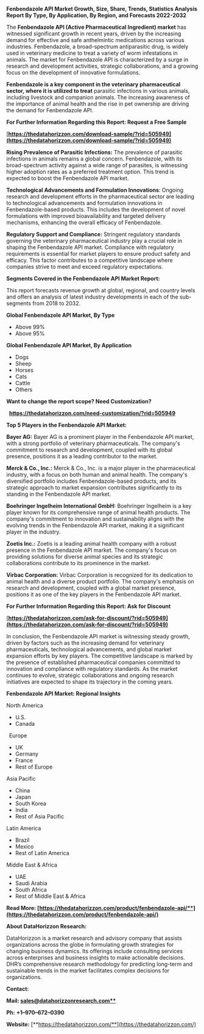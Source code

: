 ﻿**Fenbendazole API  Market Growth, Size, Share, Trends, Statistics Analysis Report By Type, By Application, By Region, and Forecasts 2022-2032**

The **Fenbendazole API (Active Pharmaceutical Ingredient) market** has witnessed significant growth in recent years, driven by the increasing demand for effective and safe anthelmintic medications across various industries. Fenbendazole, a broad-spectrum antiparasitic drug, is widely used in veterinary medicine to treat a variety of worm infestations in animals. The market for Fenbendazole API is characterized by a surge in research and development activities, strategic collaborations, and a growing focus on the development of innovative formulations.

**Fenbendazole is a key component in the veterinary pharmaceutical sector, where it is utilized to treat** parasitic infections in various animals, including livestock and companion animals. The increasing awareness of the importance of animal health and the rise in pet ownership are driving the demand for Fenbendazole API.

**For Further Information Regarding this Report: Request a Free Sample**	

[**https://thedatahorizzon.com/download-sample/?rid=505949](https://thedatahorizzon.com/download-sample/?rid=505949)** 

**Rising Prevalence of Parasitic Infections:** The prevalence of parasitic infections in animals remains a global concern. Fenbendazole, with its broad-spectrum activity against a wide range of parasites, is witnessing higher adoption rates as a preferred treatment option. This trend is expected to boost the Fenbendazole API market.

**Technological Advancements and Formulation Innovations**: Ongoing research and development efforts in the pharmaceutical sector are leading to technological advancements and formulation innovations in Fenbendazole-based products. This includes the development of novel formulations with improved bioavailability and targeted delivery mechanisms, enhancing the overall efficacy of Fenbendazole.

**Regulatory Support and Compliance:** Stringent regulatory standards governing the veterinary pharmaceutical industry play a crucial role in shaping the Fenbendazole API market. Compliance with regulatory requirements is essential for market players to ensure product safety and efficacy. This factor contributes to a competitive landscape where companies strive to meet and exceed regulatory expectations.

**Segments Covered in the Fenbendazole API Market Report:** 

This report forecasts revenue growth at global, regional, and country levels and offers an analysis of latest industry developments in each of the sub-segments from 2018 to 2032.

**Global Fenbendazole API Market, By Type**

- Above 99%
- Above 95%

**Global Fenbendazole API Market, By Application**

- Dogs
- Sheep
- Horses
- Cats
- Cattle
- Others

**Want to change the report scope? Need Customization?**

` `**<https://thedatahorizzon.com/need-customization/?rid=505949>** 

**Top 5 Players in the Fenbendazole API Market:**

**Bayer AG:** Bayer AG is a prominent player in the Fenbendazole API market, with a strong portfolio of veterinary pharmaceuticals. The company's commitment to research and development, coupled with its global presence, positions it as a leading contributor to the market.

**Merck & Co., Inc.:** Merck & Co., Inc. is a major player in the pharmaceutical industry, with a focus on both human and animal health. The company's diversified portfolio includes Fenbendazole-based products, and its strategic approach to market expansion contributes significantly to its standing in the Fenbendazole API market.

**Boehringer Ingelheim International GmbH:** Boehringer Ingelheim is a key player known for its comprehensive range of animal health products. The company's commitment to innovation and sustainability aligns with the evolving trends in the Fenbendazole API market, making it a significant player in the industry.

**Zoetis Inc.:** Zoetis is a leading animal health company with a robust presence in the Fenbendazole API market. The company's focus on providing solutions for diverse animal species and its strategic collaborations contribute to its prominence in the market.

**Virbac Corporation:** Virbac Corporation is recognized for its dedication to animal health and a diverse product portfolio. The company's emphasis on research and development, coupled with a global market presence, positions it as one of the key players in the Fenbendazole API market. 

**For Further Information Regarding this Report: Ask for Discount**	

[**https://thedatahorizzon.com/ask-for-discount/?rid=505949](https://thedatahorizzon.com/ask-for-discount/?rid=505949)**  

In conclusion, the Fenbendazole API market is witnessing steady growth, driven by factors such as the increasing demand for veterinary pharmaceuticals, technological advancements, and global market expansion efforts by key players. The competitive landscape is marked by the presence of established pharmaceutical companies committed to innovation and compliance with regulatory standards. As the market continues to evolve, strategic collaborations and ongoing research initiatives are expected to shape its trajectory in the coming years.

**Fenbendazole API Market: Regional Insights**

North America

- U.S.
- Canada

` `Europe

- UK
- Germany
- France
- Rest of Europe

Asia Pacific

- China
- Japan
- South Korea
- India
- Rest of Asia Pacific

Latin America

- Brazil
- Mexico
- Rest of Latin America

Middle East & Africa

- UAE
- Saudi Arabia
- South Africa
- Rest of Middle East & Africa

**Read More: [https://thedatahorizzon.com/product/fenbendazole-api/**](https://thedatahorizzon.com/product/fenbendazole-api/)** 

**About DataHorizzon Research:**

DataHorizzon is a market research and advisory company that assists organizations across the globe in formulating growth strategies for changing business dynamics. Its offerings include consulting services across enterprises and business insights to make actionable decisions. DHR’s comprehensive research methodology for predicting long-term and sustainable trends in the market facilitates complex decisions for organizations.

**Contact:**

**Mail: [sales@datahorizzonresearch.com**](mailto:sales@datahorizzonresearch.com)**

**Ph:** **+1–970–672–0390**

**Website:** [**https://thedatahorizzon.com/**](https://thedatahorizzon.com/)


